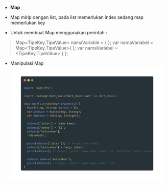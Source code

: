 - **Map**

- Map mirip dengan list, pada list memerlukan index sedang map memerlukan key

* Untuk membuat Map menggunakan perintah :

> Map<TipeKey,TipeValue> namaVariable = { };
> var namaVariabel = Map<TipeKey,TipeValue>{ };
> var namaVariabel = <TipeKey,TipeValue> { };

- Manipulasi Map
  ![Manipulasi Map](images/map.png)
